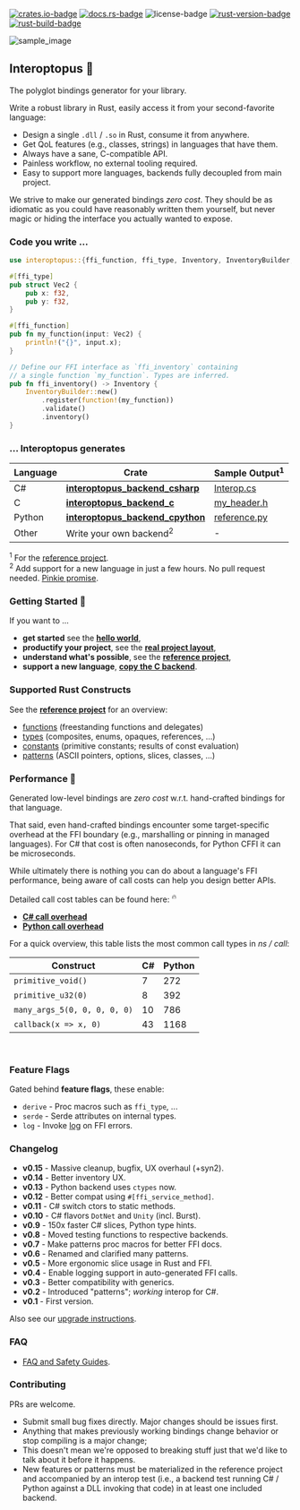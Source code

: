 
[![crates.io-badge]][crates.io-url]
[![docs.rs-badge]][docs.rs-url]
![license-badge]
[![rust-version-badge]][rust-version-url]
[![rust-build-badge]][rust-build-url]

![sample_image](https://media.githubusercontent.com/media/ralfbiedert/interoptopus/master/gfx/mascot_stable_diffusion.jpg)

## Interoptopus 🐙

The polyglot bindings generator for your library.

Write a robust library in Rust, easily access it from your second-favorite language:

- Design a single `.dll` / `.so` in Rust, consume it from anywhere.
- Get QoL features (e.g., classes, strings) in languages that have them.
- Always have a sane, C-compatible API.
- Painless workflow, no external tooling required.
- Easy to support more languages, backends fully decoupled from main project.

We strive to make our generated bindings _zero cost_. They should be as idiomatic
as you could have reasonably written them yourself, but never magic or hiding the interface
you actually wanted to expose.



### Code you write ...

```rust
use interoptopus::{ffi_function, ffi_type, Inventory, InventoryBuilder, function};

#[ffi_type]
pub struct Vec2 {
    pub x: f32,
    pub y: f32,
}

#[ffi_function]
pub fn my_function(input: Vec2) {
    println!("{}", input.x);
}

// Define our FFI interface as `ffi_inventory` containing
// a single function `my_function`. Types are inferred.
pub fn ffi_inventory() -> Inventory {
    InventoryBuilder::new()
        .register(function!(my_function))
        .validate()
        .inventory()
}

```


### ... Interoptopus generates

| Language | Crate | Sample Output<sup>1</sup> |
| --- | --- | --- |
| C# | [**interoptopus_backend_csharp**](https://crates.io/crates/interoptopus_backend_csharp) | [Interop.cs](https://github.com/ralfbiedert/interoptopus/blob/master/tests/tests/csharp_reference_project_safe/Interop.cs) |
| C | [**interoptopus_backend_c**](https://crates.io/crates/interoptopus_backend_c) | [my_header.h](https://github.com/ralfbiedert/interoptopus/blob/master/tests/tests/c_reference_project/reference_project.h) |
| Python | [**interoptopus_backend_cpython**](https://crates.io/crates/interoptopus_backend_cpython) | [reference.py](https://github.com/ralfbiedert/interoptopus/blob/master/tests/tests/cpython_reference_project/reference_project.py) |
| Other | Write your own backend<sup>2</sup> | - |

<sup>1</sup> For the [reference project](https://github.com/ralfbiedert/interoptopus/tree/master/crates/reference_project/src). <br/>
<sup>2</sup> Add support for a new language in just a few hours. No pull request needed. [Pinkie promise](https://github.com/ralfbiedert/interoptopus/blob/master/FAQ.md#new-backends).



### Getting Started 🍼

If you want to ...
- **get started** see the [**hello world**](https://github.com/ralfbiedert/interoptopus/tree/master/examples/hello_world),
- **productify your project**, see the [**real project layout**](https://github.com/ralfbiedert/interoptopus/tree/master/examples/real_project_layout),
- **understand what's possible**, see the [**reference project**](https://github.com/ralfbiedert/interoptopus/tree/master/crates/reference_project/src),
- **support a new language**, [**copy the C backend**](https://github.com/ralfbiedert/interoptopus/tree/master/crates/backend_c).

### Supported Rust Constructs

See the [**reference project**](https://github.com/ralfbiedert/interoptopus/tree/master/crates/reference_project/src) for an overview:
- [functions](https://github.com/ralfbiedert/interoptopus/tree/master/crates/reference_project/src/functions.rs) (freestanding functions and delegates)
- [types](https://github.com/ralfbiedert/interoptopus/tree/master/crates/reference_project/src/types.rs) (composites, enums, opaques, references, ...)
- [constants](https://github.com/ralfbiedert/interoptopus/tree/master/crates/reference_project/src/constants.rs) (primitive constants; results of const evaluation)
- [patterns](https://github.com/ralfbiedert/interoptopus/tree/master/crates/reference_project/src/patterns) (ASCII pointers, options, slices, classes, ...)


### Performance 🏁

Generated low-level bindings are _zero cost_ w.r.t. hand-crafted bindings for that language.

That said, even hand-crafted bindings encounter some target-specific overhead
at the FFI boundary (e.g., marshalling or pinning in managed languages). For C# that cost
is often nanoseconds, for Python CFFI it can be microseconds.

While ultimately there is nothing you can do about a language's FFI performance, being aware of call costs
can help you design better APIs.

Detailed call cost tables can be found here: <sup>🔥</sup>

- [**C# call overhead**](https://github.com/ralfbiedert/interoptopus/blob/master/tests/tests/csharp_benchmarks/RESULTS.md)
- [**Python call overhead**](https://github.com/ralfbiedert/interoptopus/blob/master/tests/tests/cpython_benchmarks/RESULTS.md)

For a quick overview, this table lists the most common call types in _ns / call_:

| Construct | C# | Python |
| --- | --- | --- |
| `primitive_void()` | 7 | 272 |
| `primitive_u32(0)` | 8 | 392 |
| `many_args_5(0, 0, 0, 0, 0)` | 10 | 786 |
| `callback(x => x, 0)` | 43 | 1168 |

<br/>



### Feature Flags

Gated behind **feature flags**, these enable:

- `derive` - Proc macros such as `ffi_type`, ...
- `serde` - Serde attributes on internal types.
- `log` - Invoke [log](https://crates.io/crates/log) on FFI errors.


### Changelog

- **v0.15** - Massive cleanup, bugfix, UX overhaul (+syn2).
- **v0.14** - Better inventory UX.
- **v0.13** - Python backend uses `ctypes` now.
- **v0.12** - Better compat using `#[ffi_service_method]`.
- **v0.11** - C# switch ctors to static methods.
- **v0.10** - C# flavors `DotNet` and `Unity` (incl. Burst).
- **v0.9** - 150x faster C# slices, Python type hints.
- **v0.8** - Moved testing functions to respective backends.
- **v0.7** - Make patterns proc macros for better FFI docs.
- **v0.6** - Renamed and clarified many patterns.
- **v0.5** - More ergonomic slice usage in Rust and FFI.
- **v0.4** - Enable logging support in auto-generated FFI calls.
- **v0.3** - Better compatibility with generics.
- **v0.2** - Introduced "patterns"; _working_ interop for C#.
- **v0.1** - First version.

Also see our [upgrade instructions](https://github.com/ralfbiedert/interoptopus/blob/master/UPGRADE_INSTRUCTIONS.md).


### FAQ

- [FAQ and Safety Guides](https://github.com/ralfbiedert/interoptopus/blob/master/FAQ.md).


### Contributing

PRs are welcome.

- Submit small bug fixes directly. Major changes should be issues first.
- Anything that makes previously working bindings change behavior or stop compiling
  is a major change;
- This doesn't mean we're opposed to breaking stuff just that
  we'd like to talk about it before it happens.
- New features or patterns must be materialized in the reference project and accompanied by
  an interop test (i.e., a backend test running C# / Python against a DLL invoking that code)
  in at least one included backend.

[crates.io-badge]: https://img.shields.io/crates/v/interoptopus.svg
[crates.io-url]: https://crates.io/crates/interoptopus
[license-badge]: https://img.shields.io/badge/license-MIT-blue.svg
[docs.rs-badge]: https://docs.rs/interoptopus/badge.svg
[docs.rs-url]: https://docs.rs/interoptopus/
[rust-version-badge]: https://img.shields.io/badge/rust-1.83%2B-blue.svg?maxAge=3600
[rust-version-url]: https://github.com/ralfbiedert/interoptopus
[rust-build-badge]: https://github.com/ralfbiedert/interoptopus/actions/workflows/rust.yml/badge.svg
[rust-build-url]: https://github.com/ralfbiedert/interoptopus/actions/workflows/rust.yml
